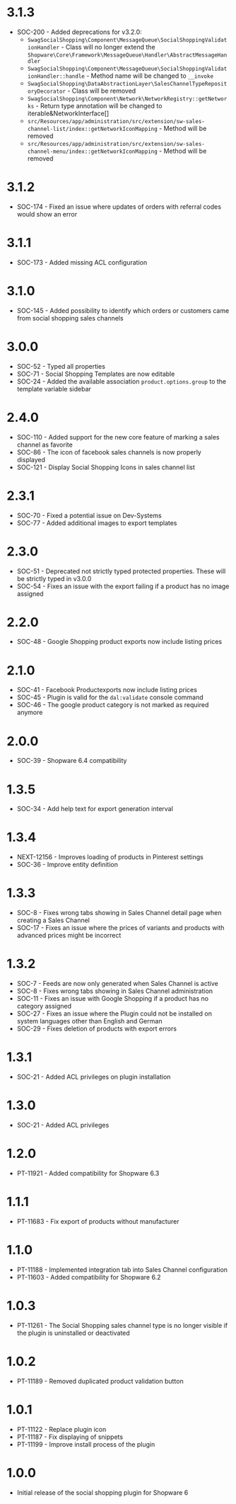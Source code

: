 # 3.1.3
- SOC-200 - Added deprecations for v3.2.0:
  - `SwagSocialShopping\Component\MessageQueue\SocialShoppingValidationHandler` - Class will no longer extend the `Shopware\Core\Framework\MessageQueue\Handler\AbstractMessageHandler`
  - `SwagSocialShopping\Component\MessageQueue\SocialShoppingValidationHandler::handle` - Method name will be changed to `__invoke`
  - `SwagSocialShopping\DataAbstractionLayer\SalesChannelTypeRepositoryDecorator` - Class will be removed
  - `SwagSocialShopping\Component\Network\NetworkRegistry::getNetworks` - Return type annotation will be changed to iterable&NetworkInterface[]
  - `src/Resources/app/administration/src/extension/sw-sales-channel-list/index::getNetworkIconMapping` - Method will be removed
  - `src/Resources/app/administration/src/extension/sw-sales-channel-menu/index::getNetworkIconMapping` - Method will be removed

# 3.1.2
- SOC-174 - Fixed an issue where updates of orders with referral codes would show an error

# 3.1.1
- SOC-173 - Added missing ACL configuration

# 3.1.0
- SOC-145 - Added possibility to identify which orders or customers came from social shopping sales channels

# 3.0.0
- SOC-52 - Typed all properties
- SOC-71 - Social Shopping Templates are now editable
- SOC-24 - Added the available association `product.options.group` to the template variable sidebar

# 2.4.0
- SOC-110 - Added support for the new core feature of marking a sales channel as favorite
- SOC-86 - The icon of facebook sales channels is now properly displayed
- SOC-121 - Display Social Shopping Icons in sales channel list

# 2.3.1
- SOC-70 - Fixed a potential issue on Dev-Systems
- SOC-77 - Added additional images to export templates

# 2.3.0
- SOC-51 - Deprecated not strictly typed protected properties. These will be strictly typed in v3.0.0
- SOC-54 - Fixes an issue with the export failing if a product has no image assigned

# 2.2.0
- SOC-48 - Google Shopping product exports now include listing prices

# 2.1.0
- SOC-41 - Facebook Productexports now include listing prices
- SOC-45 - Plugin is valid for the `dal:validate` console command
- SOC-46 - The google product category is not marked as required anymore

# 2.0.0
- SOC-39 - Shopware 6.4 compatibility

# 1.3.5
- SOC-34 - Add help text for export generation interval

# 1.3.4
- NEXT-12156 - Improves loading of products in Pinterest settings
- SOC-36 - Improve entity definition

# 1.3.3
- SOC-8 - Fixes wrong tabs showing in Sales Channel detail page when creating a Sales Channel
- SOC-17 - Fixes an issue where the prices of variants and products with advanced prices might be incorrect

# 1.3.2
- SOC-7 - Feeds are now only generated when Sales Channel is active
- SOC-8 - Fixes wrong tabs showing in Sales Channel administration
- SOC-11 - Fixes an issue with Google Shopping if a product has no category assigned
- SOC-27 - Fixes an issue where the Plugin could not be installed on system languages other than English and German
- SOC-29 - Fixes deletion of products with export errors

# 1.3.1
- SOC-21 - Added ACL privileges on plugin installation

# 1.3.0
- SOC-21 - Added ACL privileges

# 1.2.0
- PT-11921 - Added compatibility for Shopware 6.3

# 1.1.1
- PT-11683 - Fix export of products without manufacturer

# 1.1.0
- PT-11188 - Implemented integration tab into Sales Channel configuration
- PT-11603 - Added compatibility for Shopware 6.2

# 1.0.3
- PT-11261 - The Social Shopping sales channel type is no longer visible if the plugin is uninstalled or deactivated

# 1.0.2
- PT-11189 - Removed duplicated product validation button

# 1.0.1
- PT-11122 - Replace plugin icon
- PT-11187 - Fix displaying of snippets
- PT-11199 - Improve install process of the plugin

# 1.0.0
- Initial release of the social shopping plugin for Shopware 6
